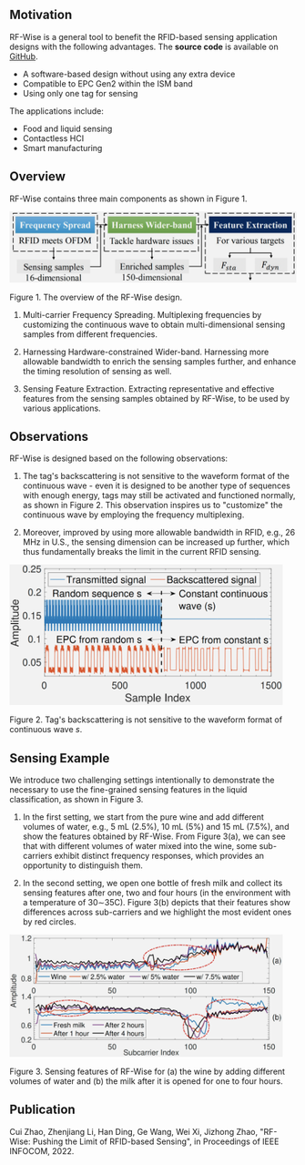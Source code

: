 ## Motivation
RF-Wise is a general tool to benefit the RFID-based sensing application designs with the following advantages. The **source code** is available on [GitHub](https://github.com/Cui-Zhao/RF-WISE).
* A software-based design without using any extra device
* Compatible to EPC Gen2 within the ISM band
* Using only one tag for sensing

The applications include:
* Food and liquid sensing
* Contactless HCI
* Smart manufacturing

## Overview
RF-Wise contains three main components as shown in Figure 1.

<img src="pic/fig1.jpg?raw=true" alt="fig1.jpg" width="560">

Figure 1. The overview of the RF-Wise design.

1) Multi-carrier Frequency Spreading. Multiplexing frequencies by customizing the continuous wave to obtain multi-dimensional sensing samples from different frequencies.

2) Harnessing Hardware-constrained Wider-band. Harnessing more allowable bandwidth to enrich the sensing samples further, and enhance the timing resolution of sensing as well.

3) Sensing Feature Extraction. Extracting representative and effective features from the sensing samples obtained by RF-Wise, to be used by various applications.

## Observations
RF-Wise is designed based on the following observations:

1) The tag's backscattering is not sensitive to the waveform format of the continuous wave - even it is designed to be another type of sequences with enough energy, tags may still be activated and functioned normally, as shown in Figure 2. This observation inspires us to "customize" the continuous wave by employing the frequency multiplexing.

2) Moreover, improved by using more allowable bandwidth in RFID, e.g., 26 MHz in U.S., the sensing dimension can be increased up further, which thus fundamentally breaks the limit in the current RFID sensing.

<img src="pic/fig2.jpg?raw=true" alt="fig2.jpg" width="480">

Figure 2. Tag's backscattering is not sensitive to the waveform format of continuous wave _s_.

## Sensing Example
We introduce two challenging settings intentionally to demonstrate the necessary to use the fine-grained sensing features in the liquid classification, as shown in Figure 3.

1) In the first setting, we start from the pure wine and add different volumes of water, e.g., 5 mL (2.5%), 10 mL (5%) and 15 mL (7.5%), and show the features obtained by RF-Wise. From Figure 3(a), we can see that with different volumes of water mixed into the wine, some sub-carriers exhibit distinct frequency responses, which provides an opportunity to distinguish them.

2) In the second setting, we open one bottle of fresh milk and collect its sensing features after one, two and four hours (in the environment with a temperature of 30∼35C). Figure 3(b) depicts that their features show differences across sub-carriers and we highlight the most evident ones by red circles. 

<img src="pic/fig3.jpg?raw=true" alt="fig3.jpg" width="480">

Figure 3. Sensing features of RF-Wise for (a) the wine by adding different volumes of water and (b) the milk after it is opened for one to four hours.

## Publication
Cui Zhao, Zhenjiang Li, Han Ding, Ge Wang, Wei Xi, Jizhong Zhao, "RF-Wise: Pushing the Limit of RFID-based Sensing", in Proceedings of IEEE INFOCOM, 2022.
